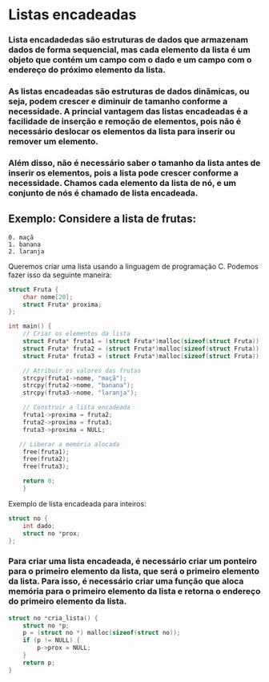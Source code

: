 # Listas encadeadas 

### Lista encadadedas são estruturas de dados que armazenam dados de forma sequencial, mas cada elemento da lista é um objeto que contém um campo com o dado e um campo com o endereço do próximo elemento da lista.

### As listas encadeadas são estruturas de dados dinâmicas, ou seja, podem crescer e diminuir de tamanho conforme a necessidade. A princial vantagem das listas encadeadas é a facilidade de inserção e remoção de elementos, pois não é necessário deslocar os elementos da lista para inserir ou remover um elemento. 

### Além disso, não é necessário saber o tamanho da lista antes de inserir os elementos, pois a lista pode crescer conforme a necessidade. Chamos cada elemento da lista de nó, e um conjunto de nós é chamado de lista encadeada. 

## Exemplo: Considere a lista de frutas: 
```
0. maçã
1. banana
2. laranja
```
Queremos criar uma lista usando a linguagem de programação C. Podemos fazer isso da seguinte maneira: 
```c
struct Fruta {
    char nome[20];
    struct Fruta* proxima;
};

int main() {
    // Criar os elementos da lista
    struct Fruta* fruta1 = (struct Fruta*)malloc(sizeof(struct Fruta));
    struct Fruta* fruta2 = (struct Fruta*)malloc(sizeof(struct Fruta));
    struct Fruta* fruta3 = (struct Fruta*)malloc(sizeof(struct Fruta));

    // Atribuir os valores das frutas
    strcpy(fruta1->nome, "maçã");
    strcpy(fruta2->nome, "banana");
    strcpy(fruta3->nome, "laranja");

    // Construir a lista encadeada
    fruta1->proxima = fruta2;
    fruta2->proxima = fruta3;
    fruta3->proxima = NULL;

   // Liberar a memória alocada
    free(fruta1);
    free(fruta2);
    free(fruta3);

    return 0;
    }
```


Exemplo de lista encadeada para inteiros:

```c 
struct no {
    int dado;
    struct no *prox;
};
```

### Para criar uma lista encadeada, é necessário criar um ponteiro para o primeiro elemento da lista, que será o primeiro elemento da lista. Para isso, é necessário criar uma função que aloca memória para o primeiro elemento da lista e retorna o endereço do primeiro elemento da lista.

```c
struct no *cria_lista() {
    struct no *p;
    p = (struct no *) malloc(sizeof(struct no));
    if (p != NULL) {
        p->prox = NULL;
    }
    return p;
}
```
